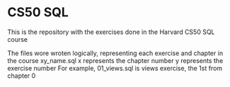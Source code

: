 # CS50 SQL
This is the repository with the exercises done in the Harvard CS50 SQL course

The files wore wroten logically, representing each exercise and chapter in the course
xy_name.sql
x represents the chapter number
y represents the exercise number
For example, 01_views.sql is views exercise, the 1st from chapter 0

